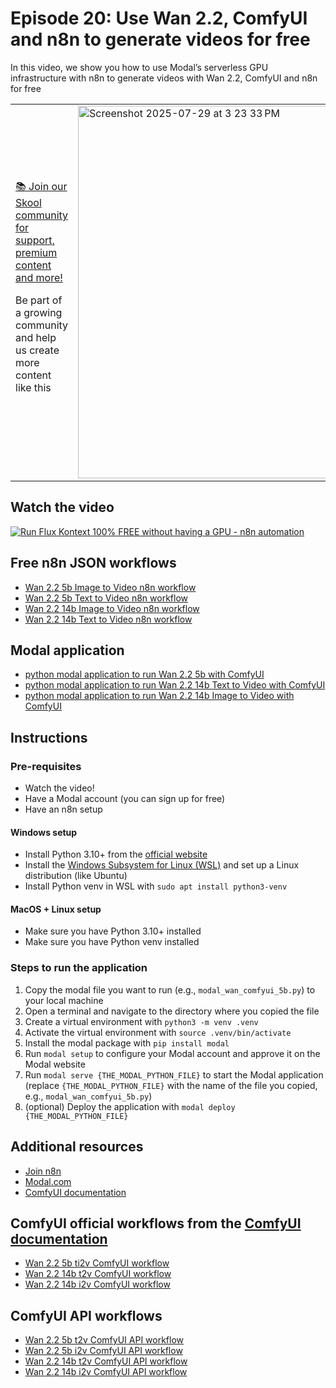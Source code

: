 # Episode 20: Use Wan 2.2, ComfyUI and n8n to generate videos for free

In this video, we show you how to use Modal’s serverless GPU infrastructure with n8n to generate videos with Wan 2.2, ComfyUI and n8n for free

<table>
  <tr>
    <td>
      <a href="https://www.skool.com/ai-agents-az/about">📚 Join our Skool community for support, premium content and more!</a>
      <p>Be part of a growing community and help us create more content like this</p>
    </td>
    <td>
      <img width="548" height="596" alt="Screenshot 2025-07-29 at 3 23 33 PM" src="https://github.com/user-attachments/assets/d687b58d-92d0-44c0-93f8-7be23d3cb80c" />
    </td>
  </tr>
</table>

## Watch the video

[![Run Flux Kontext 100% FREE without having a GPU - n8n automation](https://img.youtube.com/vi/ndMi2Mo7znA/0.jpg)](https://www.youtube.com/watch?v=ndMi2Mo7znA)

## Free n8n JSON workflows

- [Wan 2.2 5b Image to Video n8n workflow](n8n_wan_2.2_5b_i2v.json)
- [Wan 2.2 5b Text to Video n8n workflow](n8n_wan_2.2_5b_t2v.json)
- [Wan 2.2 14b Image to Video n8n workflow](n8n_wan_2.2_14b_i2v.json)
- [Wan 2.2 14b Text to Video n8n workflow](n8n_wan_2.2_14b_t2v.json)

## Modal application

- [python modal application to run Wan 2.2 5b with ComfyUI](modal_wan_comfyui_5b.py)
- [python modal application to run Wan 2.2 14b Text to Video with ComfyUI](modal_wan_comfyui_14b_t2v.py)
- [python modal application to run Wan 2.2 14b Image to Video with ComfyUI](modal_wan_comfyui_14b_i2v.py)

## Instructions

### Pre-requisites

- Watch the video!
- Have a Modal account (you can sign up for free)
- Have an n8n setup

#### Windows setup

- Install Python 3.10+ from the [official website](https://www.python.org/downloads/)
- Install the [Windows Subsystem for Linux (WSL)](https://docs.microsoft.com/en-us/windows/wsl/install) and set up a Linux distribution (like Ubuntu)
- Install Python venv in WSL with `sudo apt install python3-venv`

#### MacOS + Linux setup

- Make sure you have Python 3.10+ installed
- Make sure you have Python venv installed

### Steps to run the application

1. Copy the modal file you want to run (e.g., `modal_wan_comfyui_5b.py`) to your local machine
2. Open a terminal and navigate to the directory where you copied the file
3. Create a virtual environment with `python3 -m venv .venv`
4. Activate the virtual environment with `source .venv/bin/activate`
5. Install the modal package with `pip install modal`
6. Run `modal setup` to configure your Modal account and approve it on the Modal website
7. Run `modal serve {THE_MODAL_PYTHON_FILE}` to start the Modal application (replace `{THE_MODAL_PYTHON_FILE}` with the name of the file you copied, e.g., `modal_wan_comfyui_5b.py`)
8. (optional) Deploy the application with `modal deploy {THE_MODAL_PYTHON_FILE}`

## Additional resources

- [Join n8n](https://n8n.partnerlinks.io/fenoo5ekqs1g)
- [Modal.com](https://modal.com)
- [ComfyUI documentation](https://docs.comfy.org/)

## ComfyUI official workflows from the [ComfyUI documentation](https://docs.comfy.org/tutorials/video/wan/wan2_2)

- [Wan 2.2 5b ti2v ComfyUI workflow](comfyui_wan2_2_5B_ti2v.json)
- [Wan 2.2 14b t2v ComfyUI workflow](comfyui_wan2_2_14B_t2v.json)
- [Wan 2.2 14b i2v ComfyUI workflow](comfyui_wan2_2_14B_i2v.json)

## ComfyUI API workflows

- [Wan 2.2 5b t2v ComfyUI API workflow](comfyui_api_wan2_2_5B_t2v.json)
- [Wan 2.2 5b i2v ComfyUI API workflow](comfyui_api_wan2_2_5B_i2v.json)
- [Wan 2.2 14b t2v ComfyUI API workflow](comfyui_api_wan2_2_14B_t2v.json)
- [Wan 2.2 14b i2v ComfyUI API workflow](comfyui_api_wan2_2_14B_i2v.json)
